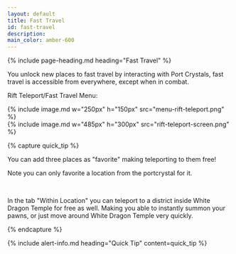 ```yaml
---
layout: default
title: Fast Travel
id: fast-travel
description: 
main_color: amber-600
---
```


<div class="margin-center-90">
  {% include page-heading.md heading="Fast Travel" %}

  <p class="mb-5">
   You unlock new places to fast travel by interacting with Port Crystals, fast travel is accessible from everywhere, except when in combat.
  </p>

  <p class="mb-2 font-bold">
    Rift Teleport/Fast Travel Menu:
  </p>
  <div class="flex mb-5 items-center flex-col md:flex-row">
    <div class="w-full md:w-1/2 flex items-center justify-center">
      {% include image.md w="250px" h="150px" src="menu-rift-teleport.png" %}
    </div>
    <div class="w-full md:w-1/2 flex items-center justify-center">
      {% include image.md w="485px" h="300px" src="rift-teleport-screen.png" %}
    </div>
  </div>

  {% capture quick_tip %}
    <p>
      You can add three places as "favorite" making teleporting to them free!
    </p>
    <p>
      Note you can only favorite a location from the portcrystal for it.
    </p><br/>
    <p>
      In the tab "Within Location" you can teleport to a district inside White Dragon Temple for free as well. Making you able to instantly summon your pawns, or just move around White Dragon Temple very quickly. 
    </p>
  {% endcapture %}

  {% include alert-info.md heading="Quick Tip" content=quick_tip %}
</div>